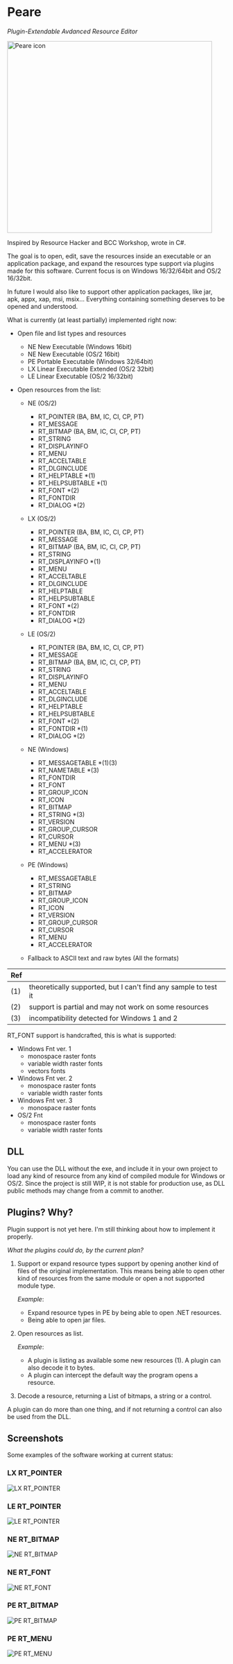 

# Peare

*Plugin-Extendable Avdanced Resource Editor*

<img width="472" height="442" alt="Peare icon" src="https://github.com/user-attachments/assets/bab6314a-0ae0-4c13-a3a4-d46ee26b5ab8" />

Inspired by Resource Hacker and BCC Workshop, wrote in C#.

The goal is to open, edit, save the resources inside an executable or an application package, and expand the resources type support via plugins made for this software. 
Current focus is on Windows 16/32/64bit and OS/2 16/32bit.

In future I would also like to support other application packages, like jar, apk, appx, xap, msi, msix... Everything containing something deserves to be opened and understood.

What is currently (at least partially) implemented right now:

- Open file and list types and resources
	- NE New Executable (Windows 16bit)
	- NE New Executable (OS/2 16bit)
	- PE Portable Executable (Windows 32/64bit)
	- LX Linear Executable Extended (OS/2 32bit)
	- LE Linear Executable (OS/2 16/32bit)

- Open resources from the list:

	- NE (OS/2)
		- RT_POINTER (BA, BM, IC, CI, CP, PT)
		- RT_MESSAGE
		- RT_BITMAP (BA, BM, IC, CI, CP, PT)
		- RT_STRING
		- RT_DISPLAYINFO
		- RT_MENU
		- RT_ACCELTABLE
		- RT_DLGINCLUDE
		- RT_HELPTABLE *(1)
		- RT_HELPSUBTABLE *(1)
		- RT_FONT *(2)
		- RT_FONTDIR
		- RT_DIALOG *(2)

	- LX (OS/2)
		- RT_POINTER (BA, BM, IC, CI, CP, PT)
		- RT_MESSAGE
		- RT_BITMAP (BA, BM, IC, CI, CP, PT)
		- RT_STRING
		- RT_DISPLAYINFO *(1)
		- RT_MENU
		- RT_ACCELTABLE
		- RT_DLGINCLUDE
		- RT_HELPTABLE
		- RT_HELPSUBTABLE
		- RT_FONT *(2)
		- RT_FONTDIR
		- RT_DIALOG *(2)

	- LE (OS/2)
		- RT_POINTER (BA, BM, IC, CI, CP, PT)
		- RT_MESSAGE
		- RT_BITMAP (BA, BM, IC, CI, CP, PT)
		- RT_STRING
		- RT_DISPLAYINFO
		- RT_MENU
		- RT_ACCELTABLE
		- RT_DLGINCLUDE
		- RT_HELPTABLE
		- RT_HELPSUBTABLE
		- RT_FONT *(2)
		- RT_FONTDIR *(1)
		- RT_DIALOG *(2)

	- NE (Windows)
		- RT_MESSAGETABLE *(1)(3)
		- RT_NAMETABLE *(3)
		- RT_FONTDIR
		- RT_FONT
		- RT_GROUP_ICON
		- RT_ICON
		- RT_BITMAP
		- RT_STRING *(3)
		- RT_VERSION
		- RT_GROUP_CURSOR
		- RT_CURSOR
		- RT_MENU *(3)
		- RT_ACCELERATOR

	- PE (Windows)
		- RT_MESSAGETABLE
		- RT_STRING
		- RT_BITMAP
		- RT_GROUP_ICON
		- RT_ICON
		- RT_VERSION
		- RT_GROUP_CURSOR
		- RT_CURSOR
		- RT_MENU
		- RT_ACCELERATOR

	- Fallback to ASCII text and raw bytes (All the formats)

|Ref|  |
|--|--|
|(1)|theoretically supported, but I can't find any sample to test it|
|(2)|support is partial and may not work on some resources|
|(3)|incompatibility detected for Windows 1 and 2|



RT_FONT support is handcrafted, this is what is supported:

- Windows Fnt ver. 1
	- monospace raster fonts
	- variable width raster fonts
	- vectors fonts
- Windows Fnt ver. 2
	- monospace raster fonts
	- variable width raster fonts
- Windows Fnt ver. 3
	- monospace raster fonts
- OS/2 Fnt
	- monospace raster fonts
	- variable width raster fonts


## DLL

You can use the DLL without the exe, and include it in your own project to load any kind of resource from any kind of compiled module for Windows or OS/2. Since the project is still WIP, it is not stable for production use, as DLL public methods may change from a commit to another.

## Plugins? Why?

Plugin support is not yet here. I'm still thinking about how to implement it properly.

*What the plugins could do, by the current plan?*

1. Support or expand resource types support by opening another kind of files of the original implementation. 
This means being able to open other kind of resources from the same module or open a not supported module type.

	*Example*:
	- Expand resource types in PE by being able to open .NET resources.
	- Being able to open jar files.

2. Open resources as list.

	*Example*:
	- A plugin is listing as available some new resources (1). A plugin can also decode it to bytes.
	- A plugin can intercept the default way the program opens a resource. 

3. Decode a resource, returning a List of bitmaps, a string or a control.

A plugin can do more than one thing, and if not returning a control can also be used from the DLL. 

## Screenshots

Some examples of the software working at current status:

### LX RT_POINTER
![LX RT_POINTER](https://github.com/RaulMerelli/Peare/raw/main/Screenshots/LX%20RT_POINTER.png)

### LE RT_POINTER
![LE RT_POINTER](https://github.com/RaulMerelli/Peare/raw/main/Screenshots/LE%20RT_POINTER.png)

### NE RT_BITMAP
![NE RT_BITMAP](https://github.com/RaulMerelli/Peare/raw/main/Screenshots/NE%20RT_BITMAP.png)

### NE RT_FONT
![NE RT_FONT](https://github.com/RaulMerelli/Peare/raw/main/Screenshots/NE%20RT_FONT.png)

### PE RT_BITMAP
![PE RT_BITMAP](https://github.com/RaulMerelli/Peare/raw/main/Screenshots/PE%20RT_BITMAP.png)

### PE RT_MENU
![PE RT_MENU](https://github.com/RaulMerelli/Peare/raw/main/Screenshots/PE%20RT_MENU.png)


